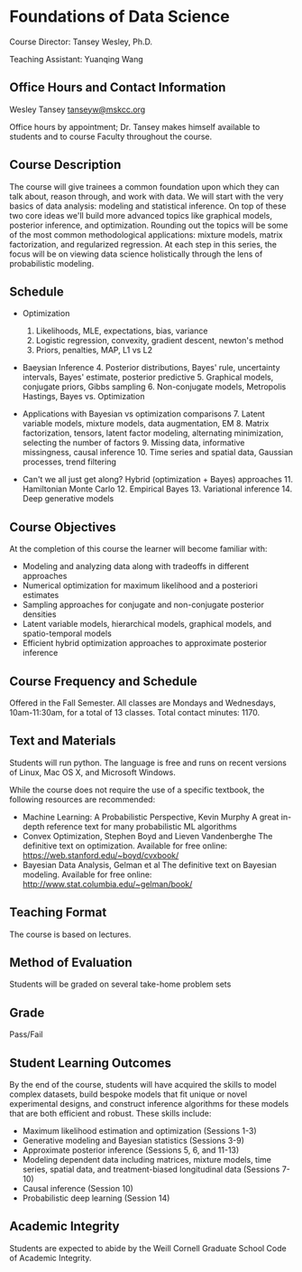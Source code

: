 Foundations of Data Science
===========================

Course Director: Tansey Wesley, Ph.D. 

Teaching Assistant: Yuanqing Wang

## Office Hours and Contact Information
Wesley Tansey tanseyw@mskcc.org

Office hours by appointment; Dr. Tansey makes himself available to students and to course Faculty throughout the course.

## Course Description
The course will give trainees a common foundation upon which they can talk about, reason through, and work with data. We will start with the very basics of data analysis: modeling and statistical inference. On top of these two core ideas we'll build more advanced topics like graphical models, posterior inference, and optimization. Rounding out the topics will be some of the most common methodological applications: mixture models, matrix factorization, and regularized regression. At each step in this series, the focus will be on viewing data science holistically through the lens of probabilistic modeling.

## Schedule
- Optimization
    1. Likelihoods, MLE, expectations, bias, variance
    2. Logistic regression, convexity, gradient descent, newton's method
    3. Priors, penalties, MAP, L1 vs L2

- Baeysian Inference
    4. Posterior distributions, Bayes' rule, uncertainty intervals, Bayes' estimate, posterior predictive
    5. Graphical models, conjugate priors, Gibbs sampling
    6. Non-conjugate models, Metropolis Hastings, Bayes vs. Optimization

- Applications with Bayesian vs optimization comparisons
    7. Latent variable models, mixture models, data augmentation, EM
    8. Matrix factorization, tensors, latent factor modeling, alternating minimization, selecting the number of factors
    9. Missing data, informative missingness, causal inference
    10. Time series and spatial data, Gaussian processes, trend filtering

- Can't we all just get along? Hybrid (optimization + Bayes) approaches
    11. Hamiltonian Monte Carlo
    12. Empirical Bayes
    13. Variational inference
    14. Deep generative models

## Course Objectives
At the completion of this course the learner will become familiar with:
- Modeling and analyzing data along with tradeoffs in different approaches
- Numerical optimization for maximum likelihood and a posteriori estimates
- Sampling approaches for conjugate and non-conjugate posterior densities
- Latent variable models, hierarchical models, graphical models, and spatio-temporal models
- Efficient hybrid optimization approaches to approximate posterior inference

## Course Frequency and Schedule
Offered in the Fall Semester. All classes are Mondays and Wednesdays, 10am-11:30am, for a total of 13 classes. Total contact minutes: 1170.

## Text and Materials
Students will run python. The language is free and runs on recent versions of Linux, Mac OS X, and Microsoft Windows.

While the course does not require the use of a specific textbook, the following resources are recommended:
- Machine Learning: A Probabilistic Perspective, Kevin Murphy
A great in-depth reference text for many probabilistic ML algorithms
- Convex Optimization, Stephen Boyd and Lieven Vandenberghe
The definitive text on optimization.
Available for free online: https://web.stanford.edu/~boyd/cvxbook/
- Bayesian Data Analysis, Gelman et al
	The definitive text on Bayesian modeling.
	Available for free online: http://www.stat.columbia.edu/~gelman/book/
  
  
## Teaching Format
The course is based on lectures.

## Method of Evaluation
Students will be graded on several take-home problem sets

## Grade
Pass/Fail

## Student Learning Outcomes
By the end of the course, students will have acquired the skills to model complex datasets, build bespoke models that fit unique or novel experimental designs, and construct inference algorithms for these models that are both efficient and robust. These skills include:
- Maximum likelihood estimation and optimization (Sessions 1-3)
- Generative modeling and Bayesian statistics (Sessions 3-9)
- Approximate posterior inference (Sessions 5, 6, and 11-13)
- Modeling dependent data including matrices, mixture models, time series, spatial data, and treatment-biased longitudinal data (Sessions 7-10)
- Causal inference (Session 10)
- Probabilistic deep learning (Session 14)

## Academic Integrity
Students are expected to abide by the Weill Cornell Graduate School Code of Academic Integrity.








